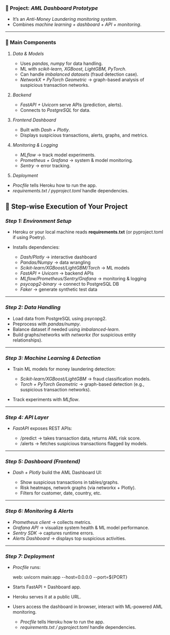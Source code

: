 ### 🔹 Project: *AML Dashboard Prototype*

* It’s an *Anti-Money Laundering monitoring system*.
* Combines *machine learning + dashboard + API + monitoring*.

---

### 🔹 Main Components

1. *Data & Models*

   * Uses *pandas, numpy* for data handling.
   * ML with *scikit-learn, XGBoost, LightGBM, PyTorch*.
   * Can handle *imbalanced datasets* (fraud detection case).
   * *NetworkX + PyTorch Geometric* → graph-based analysis of suspicious transaction networks.

2. *Backend*

   * *FastAPI + Uvicorn* serve APIs (prediction, alerts).
   * Connects to *PostgreSQL* for data.

3. *Frontend Dashboard*

   * Built with *Dash + Plotly*.
   * Displays suspicious transactions, alerts, graphs, and metrics.

4. *Monitoring & Logging*

   * *MLflow* → track model experiments.
   * *Prometheus + Grafana* → system & model monitoring.
   * *Sentry* → error tracking.

5. *Deployment*

  * *Procfile* tells Heroku how to run the app.
   * *requirements.txt / pyproject.toml* handle dependencies.

 ## 🔹 Step-wise Execution of Your Project

### *Step 1: Environment Setup*

* Heroku or your local machine reads **requirements.txt** (or pyproject.toml if using Poetry).
* Installs dependencies:

  * *Dash/Plotly* → interactive dashboard
  * *Pandas/Numpy* → data wrangling
  * *Scikit-learn/XGBoost/LightGBM/Torch* → ML models
  * *FastAPI + Uvicorn* → backend APIs
  * *MLflow/Prometheus/Sentry/Grafana* → monitoring & logging
  * *psycopg2-binary* → connect to PostgreSQL DB
  * *Faker* → generate synthetic test data

---

### *Step 2: Data Handling*

* Load data from PostgreSQL using psycopg2.
* Preprocess with *pandas/numpy*.
* Balance dataset if needed using *imbalanced-learn*.
* Build graphs/networks with *networkx* (for suspicious entity relationships).

---

### *Step 3: Machine Learning & Detection*

* Train ML models for money laundering detection:

  * *Scikit-learn/XGBoost/LightGBM* → fraud classification models.
  * *Torch + PyTorch Geometric* → graph-based detection (e.g., suspicious transaction networks).
* Track experiments with *MLflow*.

---

### *Step 4: API Layer*

* *FastAPI* exposes REST APIs:

  * /predict → takes transaction data, returns AML risk score.
  * /alerts → fetches suspicious transactions flagged by models.

---

### *Step 5: Dashboard (Frontend)*

* *Dash + Plotly* build the AML Dashboard UI:

  * Show suspicious transactions in tables/graphs.
  * Risk heatmaps, network graphs (via networkx + Plotly).
  * Filters for customer, date, country, etc.

---

### *Step 6: Monitoring & Alerts*

* *Prometheus client* → collects metrics.
* *Grafana API* → visualize system health & ML model performance.
* *Sentry SDK* → captures runtime errors.
* *Alerts Dashboard* → displays top suspicious activities.

---

### *Step 7: Deployment*

* *Procfile* runs:

  
  web: uvicorn main:app --host=0.0.0.0 --port=${PORT}
  
* Starts FastAPI + Dashboard app.
* Heroku serves it at a public URL.
* Users access the dashboard in browser, interact with ML-powered AML monitoring.
     
    










































































   * *Procfile* tells Heroku how to run the app.
   * *requirements.txt / pyproject.toml* handle dependencies.
